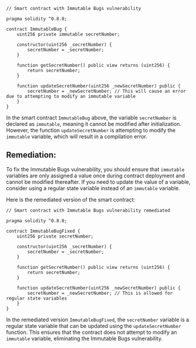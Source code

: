 ```solidity
// Smart contract with Immutable Bugs vulnerability

pragma solidity ^0.8.0;

contract ImmutableBug {
    uint256 private immutable secretNumber;

    constructor(uint256 _secretNumber) {
        secretNumber = _secretNumber;
    }

    function getSecretNumber() public view returns (uint256) {
        return secretNumber;
    }

    function updateSecretNumber(uint256 _newSecretNumber) public {
        secretNumber = _newSecretNumber; // This will cause an error due to attempting to modify an immutable variable
    }
}
```

In the smart contract `ImmutableBug` above, the variable `secretNumber` is declared as `immutable`, meaning it cannot be modified after initialization. However, the function `updateSecretNumber` is attempting to modify the `immutable` variable, which will result in a compilation error.

## Remediation:

To fix the Immutable Bugs vulnerability, you should ensure that `immutable` variables are only assigned a value once during contract deployment and cannot be modified thereafter. If you need to update the value of a variable, consider using a regular state variable instead of an `immutable` variable.

Here is the remediated version of the smart contract:

```solidity
// Smart contract with Immutable Bugs vulnerability remediated

pragma solidity ^0.8.0;

contract ImmutableBugFixed {
    uint256 private secretNumber;

    constructor(uint256 _secretNumber) {
        secretNumber = _secretNumber;
    }

    function getSecretNumber() public view returns (uint256) {
        return secretNumber;
    }

    function updateSecretNumber(uint256 _newSecretNumber) public {
        secretNumber = _newSecretNumber; // This is allowed for regular state variables
    }
}
```

In the remediated version `ImmutableBugFixed`, the `secretNumber` variable is a regular state variable that can be updated using the `updateSecretNumber` function. This ensures that the contract does not attempt to modify an `immutable` variable, eliminating the Immutable Bugs vulnerability.